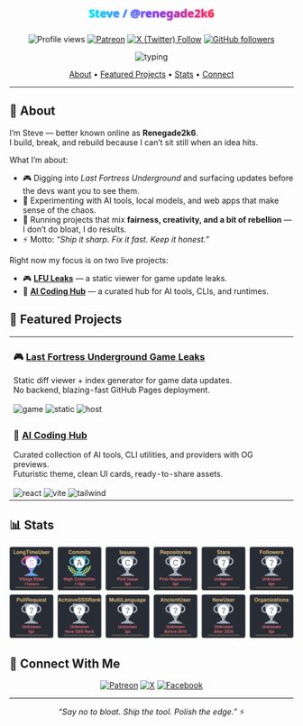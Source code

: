 <!--
  Profile README for GitHub: drop this into a repo named exactly your username.
  Author: Steve (aka @renegade2k6)
  Vibe: Futuristic, polished, no-nonsense.
-->

<!-- ========= HERO ========= -->
<div align="center">

  <!-- Gradient SVG Title (cleaned) -->
  <svg width="100%" height="100" viewBox="0 0 1200 100" xmlns="http://www.w3.org/2000/svg" role="img" aria-label="Steve / @renegade2k6">
    <defs>
      <linearGradient id="grad" x1="0" x2="1" y1="0" y2="0">
        <stop offset="0%" stop-color="#00E5FF"/>
        <stop offset="50%" stop-color="#7C3AED"/>
        <stop offset="100%" stop-color="#FF2D55"/>
      </linearGradient>
      <filter id="glow">
        <feGaussianBlur stdDeviation="3.5" result="coloredBlur"/>
        <feMerge>
          <feMergeNode in="coloredBlur"/>
          <feMergeNode in="SourceGraphic"/>
        </feMerge>
      </filter>
    </defs>
    <text x="50%" y="68%" text-anchor="middle" font-size="48" font-family="Segoe UI, Inter, system-ui, -apple-system, sans-serif" font-weight="800" fill="url(#grad)" filter="url(#glow)">
      Steve / @renegade2k6
    </text>
  </svg>

  <!-- Quick badges -->
  <p>
    <img alt="Profile views" src="https://komarev.com/ghpvc/?username=renegade2k6&style=for-the-badge&color=blueviolet" />
    <a href="https://www.patreon.com/renegade2k6UK"><img alt="Patreon" src="https://img.shields.io/badge/Patreon-support-FF424D?style=for-the-badge&logo=patreon&logoColor=white" /></a>
    <a href="https://x.com/Renegade2k6News"><img alt="X (Twitter) Follow" src="https://img.shields.io/badge/follow-@Renegade2k6News-111?style=for-the-badge&logo=x&logoColor=white" /></a>
    <a href="https://github.com/renegade2k6?tab=followers"><img alt="GitHub followers" src="https://img.shields.io/github/followers/renegade2k6?style=for-the-badge&logo=github" /></a>
  </p>

  <!-- Typing SVG (updated & unclipped) -->
  <img
    alt="typing"
    src="https://readme-typing-svg.herokuapp.com?duration=2600&pause=700&multiline=true&width=820&height=90&size=24&lines=LFU+Leaks%3A+game+updates%2C+fast.;AI+Coding+Hub%3A+tools%2C+CLIs%2C+runtimes.;Fair%2C+clean%2C+useful.+Or+it+doesn%E2%80%99t+ship."
  />
</div>

<!-- ========= NAV ========= -->
<p align="center">
  <a href="#-about">About</a> •
  <a href="#-featured-projects">Featured Projects</a> •
  <a href="#-stats">Stats</a> •
  <a href="#-connect">Connect</a>
</p>

<hr/>

<!-- ========= ABOUT ========= -->
<h2 id="-about">👋 About</h2>

I’m Steve — better known online as <strong>Renegade2k6</strong>.<br/>
I build, break, and rebuild because I can’t sit still when an idea hits.

What I’m about:
<ul>
  <li>🎮 Digging into <em>Last Fortress Underground</em> and surfacing updates before the devs want you to see them.</li>
  <li>🤖 Experimenting with AI tools, local models, and web apps that make sense of the chaos.</li>
  <li>📝 Running projects that mix <strong>fairness, creativity, and a bit of rebellion</strong> — I don’t do bloat, I do results.</li>
  <li>⚡ Motto: <em>“Ship it sharp. Fix it fast. Keep it honest.”</em></li>
</ul>

Right now my focus is on two live projects:
<ul>
  <li>🎮 <strong><a href="https://renegade2k6.github.io/LFULeaks/">LFU Leaks</a></strong> — a static viewer for game update leaks.</li>
  <li>🤖 <strong><a href="https://renegade2k6.github.io/ai-coding-hub/">AI Coding Hub</a></strong> — a curated hub for AI tools, CLIs, and runtimes.</li>
</ul>

<!-- ========= FEATURED PROJECTS ========= -->
<h2 id="-featured-projects">🚀 Featured Projects</h2>

<table>
  <tr>
    <td>
      <h3>🎮 <a href="https://renegade2k6.github.io/LFULeaks/">Last Fortress Underground Game Leaks</a></h3>
      Static diff viewer + index generator for game data updates.<br/>
      No backend, blazing-fast GitHub Pages deployment.<br/><br/>
      <img alt="game" src="https://img.shields.io/badge/Game-Leaks-critical?style=flat-square&logo=markdown&logoColor=white" />
      <img alt="static" src="https://img.shields.io/badge/Static-Site-111111?style=flat-square" />
      <img alt="host" src="https://img.shields.io/badge/Hosted-GitHub%20Pages-181717?style=flat-square&logo=github" />
    </td>
  </tr>
  <tr>
    <td>
      <h3>🤖 <a href="https://renegade2k6.github.io/ai-coding-hub/">AI Coding Hub</a></h3>
      Curated collection of AI tools, CLI utilities, and providers with OG previews.<br/>
      Futuristic theme, clean UI cards, ready-to-share assets.<br/><br/>
      <img alt="react" src="https://img.shields.io/badge/React-18-61DAFB?logo=react&logoColor=white&style=flat-square" />
      <img alt="vite" src="https://img.shields.io/badge/Vite-4-646CFF?logo=vite&logoColor=white&style=flat-square" />
      <img alt="tailwind" src="https://img.shields.io/badge/Tailwind-v4-06B6D4?logo=tailwindcss&logoColor=white&style=flat-square" />
    </td>
  </tr>
</table>

<!-- ========= STATS ========= -->
<h2 id="-stats">📊 Stats</h2>

<div align="center">
  <!-- Self-hosted cards (updated nightly by GitHub Action) -->
  <img alt="GitHub Profile Trophies" src="./assets/trophies.svg" />
</div>

<!-- ========= CONNECT ========= -->
<h2 id="-connect">🔗 Connect With Me</h2>

<p align="center">
  <a href="https://www.patreon.com/renegade2k6UK" target="_blank">
    <img alt="Patreon" src="https://img.shields.io/badge/Patreon-FF424D?style=for-the-badge&logo=patreon&logoColor=white" /></a>
  <a href="https://x.com/Renegade2k6News" target="_blank">
    <img alt="X" src="https://img.shields.io/twitter/follow/:Renegade2k6News" /></a>
  <a href="https://www.facebook.com/ren2k6" target="_blank">
    <img alt="Facebook" src="https://img.shields.io/badge/Facebook-1877F2?style=for-the-badge&logo=facebook&logoColor=white" /></a>
</p>

<hr/>
<p align="center"><i>“Say no to bloat. Ship the tool. Polish the edge.”</i> ⚡</p>
